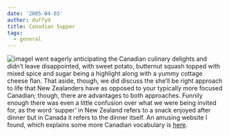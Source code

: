 ```yaml
---
date: '2005-04-03'
author: duffyd
title: Canadian Supper
tags:
  - general
---
```


![image](https://1drv.ms/i/s!AsJfVUEHse4xg3xTpnJWOnaIRs0w?embed=1&width=200&height=150)I went eagerly anticipating the Canadian culinary
 delights and didn’t leave disappointed, with sweet potato, butternut squash
 topped with mixed spice and sugar being a highlight along with a yummy
 cottage cheese flan. That aside, though, we did discuss the she’ll be
 right approach to life that New Zealanders have as opposed to your
 typically more focused Canadian; though, there are advantages to both
 approaches. Funnily enough there was even a little confusion over what we
 were being invited for, as the word ‘supper’ in New Zealand refers to a
 snack enjoyed after dinner but in Canada it refers to the dinner itself. An
 amusing website I found, which explains some more Canadian vocabulary is [here](https://href.li/?http://www.cornerstoneword.com/misc/cdneng/cdneng.htm).
